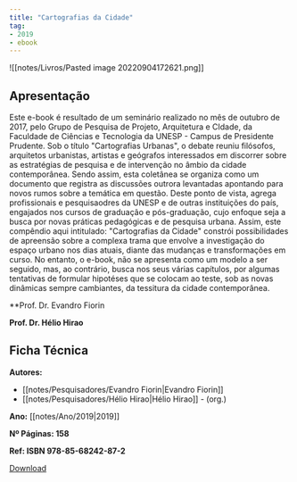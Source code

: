 ```yaml
---
title: "Cartografias da Cidade"
tag:
- 2019
- ebook
---
```


![[notes/Livros/Pasted image 20220904172621.png]]

## Apresentação

Este e-book é resultado de um seminário realizado no mês de outubro de 2017, pelo Grupo de Pesquisa de Projeto, Arquitetura e CIdade, da Faculdade de Ciências e Tecnologia da UNESP - Campus de Presidente Prudente. Sob o título "Cartografias Urbanas", o debate reuniu filósofos, arquitetos urbanistas, artistas e geógrafos interessados em discorrer sobre as estratégias de pesquisa e de intervenção no âmbio da cidade contemporânea. Sendo assim, esta coletânea se organiza como um documento que registra as discussões outrora levantadas apontando para novos rumos sobre a temática em questão. Deste ponto de vista, agrega profissionais e pesquisaodres da UNESP e de outras instituições do país, engajados nos cursos de graduação e pós-graduação, cujo enfoque seja a busca por novas práticas pedagógicas e de pesquisa urbana. Assim, este compêndio aqui intitulado: "Cartografias da Cidade" constrói possibilidades de apreensão sobre a complexa trama que envolve a investigação do espaço urbano nos dias atuais, diante das mudanças e transformações em curso. No entanto, o e-book, não se apresenta como um modelo a ser seguido, mas, ao contrário, busca nos seus várias capítulos, por algumas tentativas de formular hipotéses que se colocam ao teste, sob as novas dinâmicas sempre cambiantes, da tessitura da cidade contemporânea.

**Prof. Dr. Evandro Fiorin

**Prof. Dr. Hélio Hirao**


## Ficha Técnica

**Autores:**
- [[notes/Pesquisadores/Evandro Fiorin|Evandro Fiorin]]
- [[notes/Pesquisadores/Hélio Hirao|Hélio Hirao]] - (org.)

**Ano:** [[notes/Ano/2019|2019]]

**Nº Páginas: 158**

**Ref: ISBN 978-85-68242-87-2**

[Download](https://www.estantedaanap.org/product-page/cartografias-da-cidade)